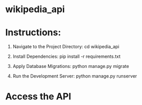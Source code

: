 # wikipedia_api

# Instructions:

1. Navigate to the Project Directory:
cd wikipedia_api

2. Install Dependencies:
pip install -r requirements.txt

3. Apply Database Migrations:
python manage.py migrate

4. Run the Development Server:
python manage.py runserver

# Access the API
